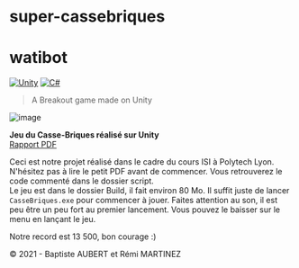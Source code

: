 # super-cassebriques

# watibot

[![Unity](https://img.shields.io/badge/Unity-000.svg?logo=unity&style=for-the-badge&logoColor=fff)](https://unity.com)
[![C#](https://img.shields.io/badge/C%23-512BD4.svg?style=for-the-badge)](https://unity.com/how-to/learning-c-sharp-unity-beginners)

> A Breakout game made on Unity

![image](https://github.com/remi-martinez/super-cassebriques/assets/64494563/ffd01333-37f0-4d19-bb38-15b97f277b95)

**Jeu du Casse-Briques réalisé sur Unity**  
[Rapport PDF](./Rapport%20Casse-Briques%20Unity.pdf)

Ceci est notre projet réalisé dans le cadre du cours ISI à Polytech Lyon.
N'hésitez pas à lire le petit PDF avant de commencer. Vous retrouverez le code commenté dans le dossier script.  
Le jeu est dans le dossier Build, il fait environ 80 Mo. Il suffit juste de lancer `CasseBriques.exe` pour commencer à jouer.
Faites attention au son, il est peu être un peu fort au premier lancement. Vous pouvez le baisser sur le menu en lançant le jeu.  

Notre record est 13 500, bon courage :)


&copy; 2021 - Baptiste AUBERT et Rémi MARTINEZ
